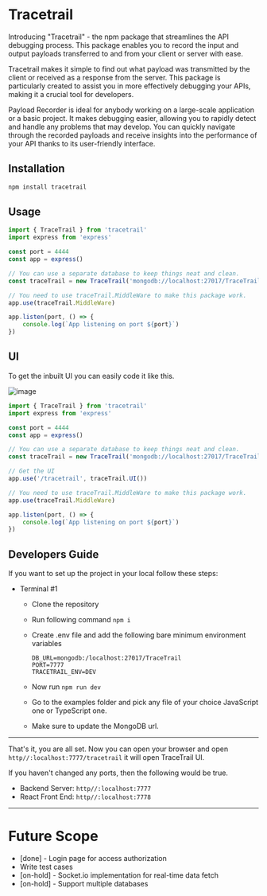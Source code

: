 # Tracetrail

Introducing "Tracetrail" -  the npm package that streamlines the API debugging process. This package enables you to record the input and output payloads transferred to and from your client or server with ease.

Tracetrail makes it simple to find out what payload was transmitted by the client or received as a response from the server. This package is particularly created to assist you in more effectively debugging your APIs, making it a crucial tool for developers.

Payload Recorder is ideal for anybody working on a large-scale application or a basic project. It makes debugging easier, allowing you to rapidly detect and handle any problems that may develop. You can quickly navigate through the recorded payloads and receive insights into the performance of your API thanks to its user-friendly interface.


## Installation

``` bash
npm install tracetrail
```

## Usage

```javascript
import { TraceTrail } from 'tracetrail'
import express from 'express'

const port = 4444
const app = express()

// You can use a separate database to keep things neat and clean.
const traceTrail = new TraceTrail('mongodb://localhost:27017/TraceTrail')

// You need to use traceTrail.MiddleWare to make this package work.
app.use(traceTrail.MiddleWare)

app.listen(port, () => {
    console.log(`App listening on port ${port}`)
})
```

## UI

To get the inbuilt UI you can easily code it like this.

![image](https://i.imgur.com/xtUuRCe.jpg)

``` javascript
import { TraceTrail } from 'tracetrail'
import express from 'express'

const port = 4444
const app = express()

// You can use a separate database to keep things neat and clean.
const traceTrail = new TraceTrail('mongodb://localhost:27017/TraceTrail')

// Get the UI
app.use('/tracetrail', traceTrail.UI())

// You need to use traceTrail.MiddleWare to make this package work.
app.use(traceTrail.MiddleWare)

app.listen(port, () => {
    console.log(`App listening on port ${port}`)
})
```


## Developers Guide

If you want to set up the project in your local follow these steps:

- Terminal #1
  - Clone the repository
  - Run following command ```npm i```
  - Create .env file and add the following bare minimum environment variables
    
    ```shell
    DB_URL=mongodb:/localhost:27017/TraceTrail
    PORT=7777
    TRACETRAIL_ENV=DEV
    ```

  - Now run ```npm run dev```
  - Go to the examples folder and pick any file of your choice JavaScript one or TypeScript one.
  - Make sure to update the MongoDB url.
---

That's it, you are all set. Now you can open your browser and open ```http//:localhost:7777/tracetrail``` it will open TraceTrail UI.

If you haven't changed any ports, then the following would be true.
- Backend Server: ```http//:localhost:7777```
- React Front End: ```http//:localhost:7778```

---

# Future Scope
- [done] - Login page for access authorization
- Write test cases
- [on-hold] - Socket.io implementation for real-time data fetch
- [on-hold] - Support multiple databases

